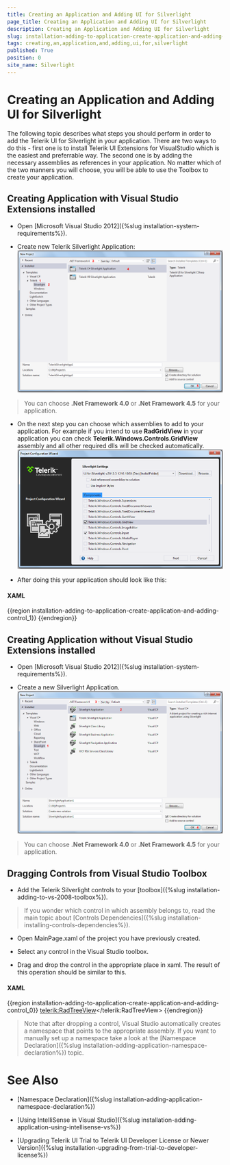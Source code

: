 ```yaml
---
title: Creating an Application and Adding UI for Silverlight
page_title: Creating an Application and Adding UI for Silverlight
description: Creating an Application and Adding UI for Silverlight
slug: installation-adding-to-application-create-application-and-adding-control
tags: creating,an,application,and,adding,ui,for,silverlight
published: True
position: 0
site_name: Silverlight
---
```


# Creating an Application and Adding UI for Silverlight



The following topic describes what steps you should perform in order to add the Telerik UI for Silverlight in your application.
      		There are two ways to do this - first one is to install Telerik UI Extensions for VisualStudio which is the easiest and preferrable way.
      		The second one is by adding the necessary assemblies as references in your application. No matter which of the two manners you will choose, you will be able
      		to use the Toolbox to create your application.
      

## Creating Application with Visual Studio Extensions installed

* Open [Microsoft Visual Studio 2012]({%slug installation-system-requirements%}).

* Create new Telerik Silverlight Application:![Common Installing Creating Application 012](images/Common_InstallingCreatingApplication_012.png)

>You can choose __.Net Framework 4.0__ or __.Net Framework 4.5__ for your application.

* On the next step you can choose which assemblies to add to your application. For example if you intend to use __RadGridView__ in your application you can
    					check __Telerik.Windows.Controls.GridView__ assembly and all other required dlls will be checked automatically.
    				![Common Installing Creating Application 013](images/Common_InstallingCreatingApplication_013.png)

* After doing this your application should look like this:

#### __XAML__

{{region installation-adding-to-application-create-application-and-adding-control_1}}
	<UserControl x:Class="RadControlsSilverlightApp1.MainPage"
			xmlns="http://schemas.microsoft.com/winfx/2006/xaml/presentation" 
			xmlns:x="http://schemas.microsoft.com/winfx/2006/xaml"
			xmlns:d="http://schemas.microsoft.com/expression/blend/2008" 
			xmlns:mc="http://schemas.openxmlformats.org/markup-compatibility/2006"
			xmlns:telerik="http://schemas.telerik.com/2008/xaml/presentation"
			mc:Ignorable="d" d:DesignWidth="640" d:DesignHeight="480">
		<Grid x:Name="LayoutRoot">
		</Grid>
	</UserControl>
	{{endregion}}



## Creating Application without Visual Studio Extensions installed

* Open [Microsoft Visual Studio 2012]({%slug installation-system-requirements%}).
          	

* Create a new Silverlight Application.
          	![Common Installing Creating Application 011](images/Common_InstallingCreatingApplication_011.png)

>You can choose __.Net Framework 4.0__ or __.Net Framework 4.5__ for your application.

## Dragging Controls from Visual Studio Toolbox

* Add the Telerik Silverlight controls to your [toolbox]({%slug installation-adding-to-vs-2008-toolbox%}). 

>If you wonder which control in which assembly belongs to, read the main topic about [Controls Dependencies]({%slug installation-installing-controls-dependencies%}).

* Open MainPage.xaml of the project you have previously created.

* Select any control in the Visual Studio toolbox.

* Drag and drop the control in the appropriate place in xaml. The result of this operation should be similar to this.

#### __XAML__

{{region installation-adding-to-application-create-application-and-adding-control_0}}
	<UserControl 
	    x:Class="Test.MainPage"
	    xmlns="http://schemas.microsoft.com/winfx/2006/xaml/presentation" 
	    xmlns:x="http://schemas.microsoft.com/winfx/2006/xaml"
	    xmlns:d="http://schemas.microsoft.com/expression/blend/2008" 
	    xmlns:mc="http://schemas.openxmlformats.org/markup-compatibility/2006"
	    xmlns:telerik="http://schemas.telerik.com/2008/xaml/presentation"    
	    mc:Ignorable="d" d:DesignWidth="640" d:DesignHeight="480">
	  <Grid x:Name="LayoutRoot">
	        <telerik:RadTreeView></telerik:RadTreeView>
	  </Grid>
	</UserControl>
	{{endregion}}



>Note that after dropping a control, Visual Studio automatically creates a namespace that points to the appropriate assembly. If you want to manually set up a namespace take a look at the [Namespace Declaration]({%slug installation-adding-application-namespace-declaration%}) topic.

# See Also

 * [Namespace Declaration]({%slug installation-adding-application-namespace-declaration%})

 * [Using IntelliSense in Visual Studio]({%slug installation-adding-application-using-intellisense-vs%})

 * [Upgrading Telerik UI Trial to Telerik UI Developer License or Newer Version]({%slug installation-upgrading-from-trial-to-developer-license%})
